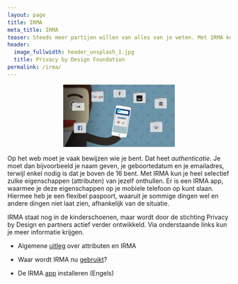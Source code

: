 ```yaml
---
layout: page
title: IRMA
meta_title: IRMA
teaser: Steeds meer partijen willen van alles van je weten. Met IRMA kun je dat zelf in de hand houden&#58; je laat alleen die dingen van je zelf zien die nodig zijn en die je zelf ook wil onthullen, zie de volgende introductie-video (van de Radboud Universiteit, uit 2016)&#58;
header:
  image_fullwidth: header_unsplash_1.jpg
  title: Privacy by Design Foundation
permalink: /irma/
---
```


<p align="center"><a href="https://www.youtube.com/watch?v=q6IihEQFPys"><img src="../images/irma-video-screenshot.png" alt="IRMA video" style="width: 50%; height: 50%"/></a></p>

Op het web moet je vaak bewijzen wie je bent. Dat heet
*authenticatie*. Je moet dan bijvoorbeeld je naam geven, je
geboortedatum en je emailadres, terwijl enkel nodig is dat je boven de
16 bent. Met IRMA kun je heel selectief zulke eigenschappen
(attributen) van jezelf onthullen. Er is een IRMA app, waarmee je deze
eigenschappen op je mobiele telefoon op kunt slaan. Hiermee heb je een
flexibel paspoort, waaruit je sommige dingen wel en andere dingen niet
laat zien, afhankelijk van de situatie.

IRMA staat nog in de kinderschoenen, maar wordt door de stichting
Privacy by Design en partners actief verder ontwikkeld. Via
onderstaande links kun je meer informatie krijgen.

* Algemene [uitleg](/irma-uitleg) over attributen en IRMA

* Waar wordt IRMA nu [gebruikt](/gebruik)?

* De IRMA [app](/irma-installatie) installeren (Engels)
